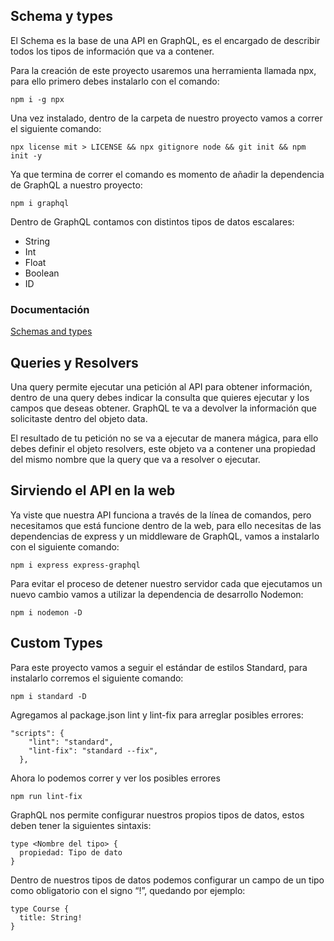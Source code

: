 ## Schema y types

El Schema es la base de una API en GraphQL, es el encargado de describir todos los tipos de información que va a contener.

Para la creación de este proyecto usaremos una herramienta llamada npx, para ello primero debes instalarlo con el comando:
```
npm i -g npx
```

Una vez instalado, dentro de la carpeta de nuestro proyecto vamos a correr el siguiente comando:

```
npx license mit > LICENSE && npx gitignore node && git init && npm init -y
```

Ya que termina de correr el comando es momento de añadir la dependencia de GraphQL a nuestro proyecto:

```
npm i graphql
```

Dentro de GraphQL contamos con distintos tipos de datos escalares:

- String
- Int
- Float
- Boolean
- ID

### Documentación
[Schemas and types](https://graphql.org/learn/schema/) 

## Queries y Resolvers

Una query permite ejecutar una petición al API para obtener información, dentro de una query debes indicar la consulta que quieres ejecutar y los campos que deseas obtener. GraphQL te va a devolver la información que solicitaste dentro del objeto data.

El resultado de tu petición no se va a ejecutar de manera mágica, para ello debes definir el objeto resolvers, este objeto va a contener una propiedad del mismo nombre que la query que va a resolver o ejecutar.

## Sirviendo el API en la web

Ya viste que nuestra API funciona a través de la línea de comandos, pero necesitamos que está funcione dentro de la web, para ello necesitas de las dependencias de express y un middleware de GraphQL, vamos a instalarlo con el siguiente comando:

```
npm i express express-graphql
```

Para evitar el proceso de detener nuestro servidor cada que ejecutamos un nuevo cambio vamos a utilizar la dependencia de desarrollo Nodemon:

```
npm i nodemon -D
```

## Custom Types

Para este proyecto vamos a seguir el estándar de estilos Standard, para instalarlo corremos el siguiente comando:

```
npm i standard -D
```
  
Agregamos al package.json lint y lint-fix para arreglar posibles errores:
```
"scripts": {
    "lint": "standard",
    "lint-fix": "standard --fix",
  },
```
  
Ahora lo podemos correr y ver los posibles errores  
```
npm run lint-fix
```

GraphQL nos permite configurar nuestros propios tipos de datos, estos deben tener la siguientes sintaxis:

```
type <Nombre del tipo> {
  propiedad: Tipo de dato
}
```

Dentro de nuestros tipos de datos podemos configurar un campo de un tipo como obligatorio con el signo “!”, quedando por ejemplo:

```
type Course {
  title: String!
}
```
